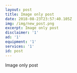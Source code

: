 ```yaml
---
layout: post
title: Image only post
date: 2018-08-23T23:57:40.105Z
img: /img/new_post.png
excerpt: Image only post
disclaimer: '1'
ad: '1'
equipment: '1'
services: '1'
id: post
---
```

Image only post

